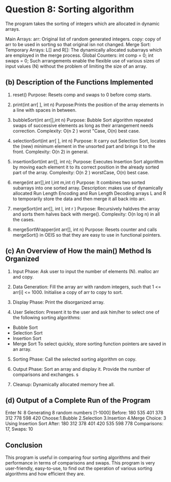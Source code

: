# Question 8: Sorting algorithm
The program takes the sorting of integers which are allocated in dynamic arrays.

Main Arrays:
arr: Original list of random generated integers.
copy: copy of arr to be used in sorting so that original isn not changed.
Merge Sort: Temporary Arrays:
L[] and R[]: The dynamically allocated subarrays which are employed in the merge process.
Global Counters:
int comp = 0; 
int swaps = 0;
Such arrangements enable the flexible use of various sizes of input values (N) without the problem of limiting the size of an array.

## (b) Description of the Functions Implemented
1. reset()
Purpose: Resets comp and swaps to 0 before comp starts.

2. print(int arr[ ], int n)
Purpose:Prints the position of the array elements in a line with spaces in between.

3. bubbleSort(int arr[],int n)
Purpose: Bubble Sort algorithm repeated swaps of successive elements as long as their arrangement needs correction.
Complexity: O(n 2 ) worst "Case, O(n) best case.

4. selectionSort(int arr[ ], int n)
Purpose: It carry out Selection Sort, locates the (new) minimum element in the unsorted part and brings it to the front.
Complexity: O(n 2) in general.

5. insertionSort(int arr[], int n);
Purpose:  Executes Insertion Sort algorithm by moving each element it to its correct position in the already sorted part of the array.
Complexity: O(n 2 ) worstCase, O(n) best case.

6. merge(int arr[],int l,int m,int r)
Purpose: It combines two sorted subarrays into one sorted array.
Description: makes use of dynamically allocated Run Length Encoding and Run Length Decoding arrays L and R to temporarily store the data and then merge it all back into arr.
7. mergeSort(int arr[], int l, int r )
Purpose: Recursively haldves the array and sorts them halves back with merge().
Complexity: O(n log n) in all the cases.

8. mergeSortWrapper(int arr[], int n)
Purpose: Resets counter and calls mergeSort() in OEIS so that they are easy to use in functional pointers.

## (c) An Overview of How the main() Method Is Organized
1. Input Phase:
Ask user to input the number of elements (N).
malloc arr and copy.

2. Data Generation:
Fill the array arr with random integers, such that 1 <= arr[i] <= 1000.
Initialise a copy of arr to copy to sort.

3. Display Phase:
Print the disorganized array.

4. User Selection:
Present it to the user and ask him/her to select one of the following sorting algorithms:
- Bubble Sort
- Selection Sort
- Insertion Sort
- Merge Sort
To select quickly, store sorting function pointers are saved in an array.

5. Sorting Phase:
Call the selected sorting algorithm on copy.

6. Output Phase:
Sort an array and display it.
Provide the number of comparisons and exchanges.
s
7. Cleanup:
Dynamically allocated memory free all.

## (d) Output of a Complete Run of the Program
Enter N: 8
Generating 8 random numbers [1-1000]
Before: 180 535 401 378 312 778 598 420
Choose:1.Bubble 2.Selection 3.Insertion 4.Merge
Choice: 3
Using Insertion Sort
After: 180 312 378 401 420 535 598 778
Comparisons: 17, Swaps: 10

## Conclusion
This program is useful in comparing four sorting algorithms and their performance in terms of comparisons and swaps. This program is very user-friendly, easy-to-use, to find out the operation of various sorting algorithms and how efficient they are.

